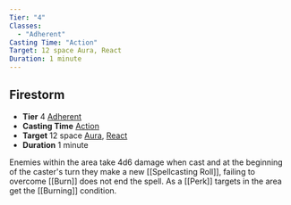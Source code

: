 ```yaml
---
Tier: "4"
Classes:
  - "Adherent"
Casting Time: "Action"
Target: 12 space Aura, React
Duration: 1 minute
---
```

## Firestorm
- **Tier** 4 [Adherent](app://obsidian.md/SRD/Archetypes/Adherent.md)
- **Casting Time** [Action](app://obsidian.md/SRD/Glossary/Action.md)
- **Target** 12 space [Aura](app://obsidian.md/Aura), [React](app://obsidian.md/React)
- **Duration** 1 minute

Enemies within the area take 4d6 damage when cast and at the beginning of the caster's turn they make a new [[Spellcasting Roll]], failing to overcome [[Burn]] does not end the spell. As a [[Perk]] targets in the area get the [[Burning]] condition.